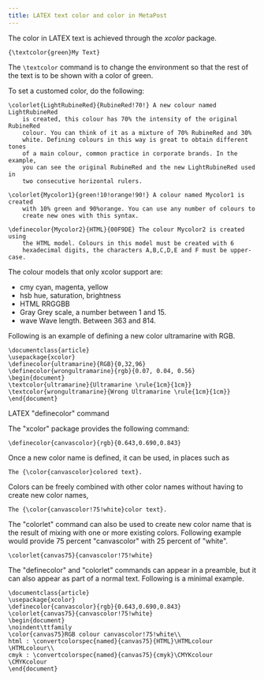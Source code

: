 ```yaml
---
title: LATEX text color and color in MetaPost
---
```


The color in LATEX text is achieved through the *xcolor* package.

    {\textcolor{green}My Text}

The `\textcolor` command is to change the environment so that the 
rest of the text is to be shown with a color of green.

To set a customed color, do the following:

    \colorlet{LightRubineRed}{RubineRed!70!} A new colour named LightRubineRed
        is created, this colour has 70% the intensity of the original RubineRed
        colour. You can think of it as a mixture of 70% RubineRed and 30%
        white. Defining colours in this way is great to obtain different tones
        of a main colour, common practice in corporate brands. In the example,
        you can see the original RubineRed and the new LightRubineRed used in
        two consecutive horizontal rulers.

    \colorlet{Mycolor1}{green!10!orange!90!} A colour named Mycolor1 is created
        with 10% green and 90%orange. You can use any number of colours to
        create new ones with this syntax.

    \definecolor{Mycolor2}{HTML}{00F9DE} The colour Mycolor2 is created using
        the HTML model. Colours in this model must be created with 6
        hexadecimal digits, the characters A,B,C,D,E and F must be upper-case.


The colour models that only xcolor support are:

  -   cmy cyan, magenta, yellow
  -   hsb hue, saturation, brightness
  -   HTML RRGGBB
  -   Gray Grey scale, a number between 1 and 15.
  -   wave Wave length. Between 363 and 814.

Following is an example of defining a new color ultramarine with RGB.

    \documentclass{article}
    \usepackage{xcolor}
    \definecolor{ultramarine}{RGB}{0,32,96}
    \definecolor{wrongultramarine}{rgb}{0.07, 0.04, 0.56}
    \begin{document}
    \textcolor{ultramarine}{Ultramarine \rule{1cm}{1cm}}
    \textcolor{wrongultramarine}{Wrong Ultramarine \rule{1cm}{1cm}}
    \end{document}

LATEX "definecolor" command

The "xcolor" package provides the following command:

    \definecolor{canvascolor}{rgb}{0.643,0.690,0.843}

Once a new color name is defined, it can be used, in places such 
as
   
    The {\color{canvascolor}colored text}.

Colors can be freely combined with other color names without having
to create new color names, 

    The {\color{canvascolor!75!white}color text}.

The "colorlet" command can also be used to create new color name
that is the result of mixing with one or more existing colors.
Following example would provide 75 percent "canvascolor" with 25
percent of "white".

    \colorlet{canvas75}{canvascolor!75!white}

The "definecolor" and "colorlet" commands can appear in a preamble,
but it can also appear as part of a normal text. Following is
a minimal example.

    \documentclass{article}
    \usepackage{xcolor}
    \definecolor{canvascolor}{rgb}{0.643,0.690,0.843}
    \colorlet{canvas75}{canvascolor!75!white}
    \begin{document}
    \noindent\ttfamily
    \color{canvas75}RGB colour canvascolor!75!white\\
    html : \convertcolorspec{named}{canvas75}{HTML}\HTMLcolour
    \HTMLcolour\\
    cmyk : \convertcolorspec{named}{canvas75}{cmyk}\CMYKcolour
    \CMYKcolour
    \end{document}